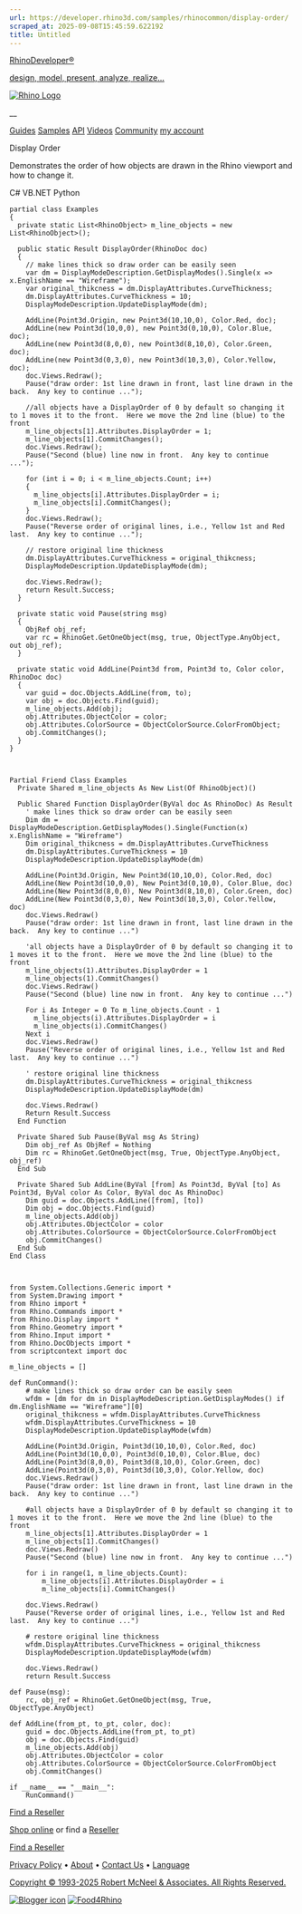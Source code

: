 ```yaml
---
url: https://developer.rhino3d.com/samples/rhinocommon/display-order/
scraped_at: 2025-09-08T15:45:59.622192
title: Untitled
---
```


[RhinoDeveloper®](/)

[design, model, present, analyze, realize...](/)

[![Rhino Logo](https://developer.rhino3d.com/images/rhinodevlogo.png)](/)

__

[Guides](https://developer.rhino3d.com/guides)
[Samples](https://developer.rhino3d.com/samples)
[API](https://developer.rhino3d.com/api)
[Videos](https://developer.rhino3d.com/videos)
[Community](https://discourse.mcneel.com/c/rhino-developer) [my account
](https://www.rhino3d.com/my-account/ "Manage your account, licenses, and
teams")

Display Order

Demonstrates the order of how objects are drawn in the Rhino viewport and how
to change it.

C# VB.NET Python

    
    
    partial class Examples
    {
      private static List<RhinoObject> m_line_objects = new List<RhinoObject>();
    
      public static Result DisplayOrder(RhinoDoc doc)
      {
        // make lines thick so draw order can be easily seen
        var dm = DisplayModeDescription.GetDisplayModes().Single(x => x.EnglishName == "Wireframe");
        var original_thikcness = dm.DisplayAttributes.CurveThickness;
        dm.DisplayAttributes.CurveThickness = 10;
        DisplayModeDescription.UpdateDisplayMode(dm);
    
        AddLine(Point3d.Origin, new Point3d(10,10,0), Color.Red, doc);
        AddLine(new Point3d(10,0,0), new Point3d(0,10,0), Color.Blue, doc);
        AddLine(new Point3d(8,0,0), new Point3d(8,10,0), Color.Green, doc);
        AddLine(new Point3d(0,3,0), new Point3d(10,3,0), Color.Yellow, doc);
        doc.Views.Redraw();
        Pause("draw order: 1st line drawn in front, last line drawn in the back.  Any key to continue ...");
    
        //all objects have a DisplayOrder of 0 by default so changing it to 1 moves it to the front.  Here we move the 2nd line (blue) to the front
        m_line_objects[1].Attributes.DisplayOrder = 1;
        m_line_objects[1].CommitChanges();
        doc.Views.Redraw();
        Pause("Second (blue) line now in front.  Any key to continue ...");
    
        for (int i = 0; i < m_line_objects.Count; i++)
        {
          m_line_objects[i].Attributes.DisplayOrder = i;
          m_line_objects[i].CommitChanges();
        }
        doc.Views.Redraw();
        Pause("Reverse order of original lines, i.e., Yellow 1st and Red last.  Any key to continue ...");
    
        // restore original line thickness
        dm.DisplayAttributes.CurveThickness = original_thikcness;
        DisplayModeDescription.UpdateDisplayMode(dm);
    
        doc.Views.Redraw();
        return Result.Success;
      }
    
      private static void Pause(string msg)
      {
        ObjRef obj_ref;
        var rc = RhinoGet.GetOneObject(msg, true, ObjectType.AnyObject, out obj_ref);
      }
    
      private static void AddLine(Point3d from, Point3d to, Color color, RhinoDoc doc)
      {
        var guid = doc.Objects.AddLine(from, to);
        var obj = doc.Objects.Find(guid);
        m_line_objects.Add(obj);
        obj.Attributes.ObjectColor = color;
        obj.Attributes.ColorSource = ObjectColorSource.ColorFromObject;
        obj.CommitChanges();
      }
    }
    
    
    
    Partial Friend Class Examples
      Private Shared m_line_objects As New List(Of RhinoObject)()
    
      Public Shared Function DisplayOrder(ByVal doc As RhinoDoc) As Result
    	' make lines thick so draw order can be easily seen
    	Dim dm = DisplayModeDescription.GetDisplayModes().Single(Function(x) x.EnglishName = "Wireframe")
    	Dim original_thikcness = dm.DisplayAttributes.CurveThickness
    	dm.DisplayAttributes.CurveThickness = 10
    	DisplayModeDescription.UpdateDisplayMode(dm)
    
    	AddLine(Point3d.Origin, New Point3d(10,10,0), Color.Red, doc)
    	AddLine(New Point3d(10,0,0), New Point3d(0,10,0), Color.Blue, doc)
    	AddLine(New Point3d(8,0,0), New Point3d(8,10,0), Color.Green, doc)
    	AddLine(New Point3d(0,3,0), New Point3d(10,3,0), Color.Yellow, doc)
    	doc.Views.Redraw()
    	Pause("draw order: 1st line drawn in front, last line drawn in the back.  Any key to continue ...")
    
    	'all objects have a DisplayOrder of 0 by default so changing it to 1 moves it to the front.  Here we move the 2nd line (blue) to the front
    	m_line_objects(1).Attributes.DisplayOrder = 1
    	m_line_objects(1).CommitChanges()
    	doc.Views.Redraw()
    	Pause("Second (blue) line now in front.  Any key to continue ...")
    
    	For i As Integer = 0 To m_line_objects.Count - 1
    	  m_line_objects(i).Attributes.DisplayOrder = i
    	  m_line_objects(i).CommitChanges()
    	Next i
    	doc.Views.Redraw()
    	Pause("Reverse order of original lines, i.e., Yellow 1st and Red last.  Any key to continue ...")
    
    	' restore original line thickness
    	dm.DisplayAttributes.CurveThickness = original_thikcness
    	DisplayModeDescription.UpdateDisplayMode(dm)
    
    	doc.Views.Redraw()
    	Return Result.Success
      End Function
    
      Private Shared Sub Pause(ByVal msg As String)
    	Dim obj_ref As ObjRef = Nothing
    	Dim rc = RhinoGet.GetOneObject(msg, True, ObjectType.AnyObject, obj_ref)
      End Sub
    
      Private Shared Sub AddLine(ByVal [from] As Point3d, ByVal [to] As Point3d, ByVal color As Color, ByVal doc As RhinoDoc)
    	Dim guid = doc.Objects.AddLine([from], [to])
    	Dim obj = doc.Objects.Find(guid)
    	m_line_objects.Add(obj)
    	obj.Attributes.ObjectColor = color
    	obj.Attributes.ColorSource = ObjectColorSource.ColorFromObject
    	obj.CommitChanges()
      End Sub
    End Class
    
    
    
    from System.Collections.Generic import *
    from System.Drawing import *
    from Rhino import *
    from Rhino.Commands import *
    from Rhino.Display import *
    from Rhino.Geometry import *
    from Rhino.Input import *
    from Rhino.DocObjects import *
    from scriptcontext import doc
    
    m_line_objects = []
    
    def RunCommand():
        # make lines thick so draw order can be easily seen
        wfdm = [dm for dm in DisplayModeDescription.GetDisplayModes() if dm.EnglishName == "Wireframe"][0]
        original_thikcness = wfdm.DisplayAttributes.CurveThickness
        wfdm.DisplayAttributes.CurveThickness = 10
        DisplayModeDescription.UpdateDisplayMode(wfdm)
    
        AddLine(Point3d.Origin, Point3d(10,10,0), Color.Red, doc)
        AddLine(Point3d(10,0,0), Point3d(0,10,0), Color.Blue, doc)
        AddLine(Point3d(8,0,0), Point3d(8,10,0), Color.Green, doc)
        AddLine(Point3d(0,3,0), Point3d(10,3,0), Color.Yellow, doc)
        doc.Views.Redraw()
        Pause("draw order: 1st line drawn in front, last line drawn in the back.  Any key to continue ...")
    
        #all objects have a DisplayOrder of 0 by default so changing it to 1 moves it to the front.  Here we move the 2nd line (blue) to the front
        m_line_objects[1].Attributes.DisplayOrder = 1
        m_line_objects[1].CommitChanges()
        doc.Views.Redraw()
        Pause("Second (blue) line now in front.  Any key to continue ...")
    
        for i in range(1, m_line_objects.Count):
            m_line_objects[i].Attributes.DisplayOrder = i
            m_line_objects[i].CommitChanges()
    
        doc.Views.Redraw()
        Pause("Reverse order of original lines, i.e., Yellow 1st and Red last.  Any key to continue ...")
    
        # restore original line thickness
        wfdm.DisplayAttributes.CurveThickness = original_thikcness
        DisplayModeDescription.UpdateDisplayMode(wfdm)
    
        doc.Views.Redraw()
        return Result.Success
    
    def Pause(msg):
        rc, obj_ref = RhinoGet.GetOneObject(msg, True, ObjectType.AnyObject)
    
    def AddLine(from_pt, to_pt, color, doc):
        guid = doc.Objects.AddLine(from_pt, to_pt)
        obj = doc.Objects.Find(guid)
        m_line_objects.Add(obj)
        obj.Attributes.ObjectColor = color
        obj.Attributes.ColorSource = ObjectColorSource.ColorFromObject
        obj.CommitChanges()
    
    if __name__ == "__main__":
        RunCommand()
    

  

[Find a Reseller](https://www.rhino3d.com/sales)

[Shop online](https://www.rhino3d.com/store) or find a
[Reseller](https://www.rhino3d.com/sales)

[Find a Reseller](https://www.rhino3d.com/sales)

[Privacy Policy](https://www.rhino3d.com/privacy) •
[About](https://www.rhino3d.com/mcneel/about) • [Contact
Us](https://www.rhino3d.com/mcneel/contact) • [
Language](https://www.rhino3d.com/language "Change to a different region or
language")

[Copyright © 1993-2025 Robert McNeel & Associates. All Rights
Reserved.](https://www.rhino3d.com/mcneel/about)

[](https://www.facebook.com/McNeelRhinoceros/)
[](https://twitter.com/bobmcneel) [](https://www.linkedin.com/groups/75313/)
[](https://www.youtube.com/user/RhinoGuide/videos) [](https://vimeo.com/rhino)
[![Blogger
icon](https://developer.rhino3d.com/images/blogger.svg)](http://blog.rhino3d.com/)
[![Food4Rhino](https://developer.rhino3d.com/images/f4r_icon_01.svg)](https://www.food4rhino.com)

